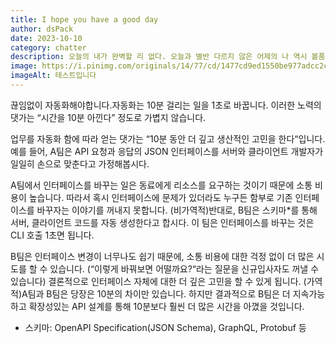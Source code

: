 ```yaml
---
title: I hope you have a good day
author: dsPack
date: 2023-10-10
category: chatter
description: 오늘의 내가 완벽할 리 없다. 오늘과 별반 다르지 않은 어제의 나 역시 볼품없다. 일주일 전의 나도 그렇고, 1년 전 나도 그렇다.
image: https://i.pinimg.com/originals/14/77/cd/1477cd9ed1550be977adcc2cf57a2461.gif
imageAlt: 테스트입니다
---
```


끊임없이 자동화해야합니다.자동화는 10분 걸리는 일을 1초로 바꿉니다. 이러한 노력의 댓가는 “시간을 10분 아낀다” 정도로 가볍지 않습니다.

업무를 자동화 함에 따라 얻는 댓가는 “10분 동안 더 깊고 생산적인 고민을 한다“입니다.예를 들어, A팀은 API 요청과 응답의 JSON 인터페이스를 서버와 클라이언트 개발자가 일일히 손으로 맞춘다고 가정해봅시다.

A팀에서 인터페이스를 바꾸는 일은 동료에게 리소스를 요구하는 것이기 때문에 소통 비용이 높습니다. 따라서 혹시 인터페이스에 문제가 있더라도 누구든 함부로 기존 인터페이스를 바꾸자는 이야기를 꺼내지 못합니다. (비가역적)반대로, B팀은 스키마\*를 통해 서버, 클라이언트 코드를 자동 생성한다고 합시다. 이 팀은 인터페이스를 바꾸는 것은 CLI 호출 1초면 됩니다.

B팀은 인터페이스 변경이 너무나도 쉽기 때문에, 소통 비용에 대한 걱정 없이 더 많은 시도를 할 수 있습니다. (“이렇게 바꿔보면 어떨까요?“라는 질문을 신규입사자도 꺼낼 수 있습니다) 결론적으로 인터페이스 자체에 대한 더 깊은 고민을 할 수 있게 됩니다. (가역적)A팀과 B팀은 당장은 10분의 차이만 있습니다. 하지만 결과적으로 B팀은 더 지속가능하고 확장성있는 API 설계를 통해 10분보다 훨씬 더 많은 시간을 아꼈을 것입니다.

- 스키마: OpenAPI Specification(JSON Schema), GraphQL, Protobuf 등
